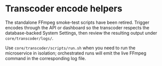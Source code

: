 # Transcoder encode helpers

The standalone FFmpeg smoke-test scripts have been retired. Trigger encodes through the API or dashboard so the transcoder respects the database-backed System Settings, then review the resulting output under `core/transcoder/logs/`.

Use `core/transcoder/scripts/run.sh` when you need to run the microservice in isolation; orchestrated runs will emit the live FFmpeg command in the corresponding log file.

